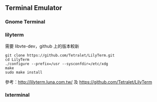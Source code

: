 ## Terminal Emulator
### Gnome Terminal
### lilyterm
需要 libvte-dev，github 上的版本較新
```
git clone https://github.com/Tetralet/LilyTerm.git
cd LilyTerm
./configure --prefix=/usr --sysconfdir=/etc/xdg
make
sudo make install
```
參考：http://lilyterm.luna.com.tw/ 及 https://github.com/Tetralet/LilyTerm
### lxterminal
